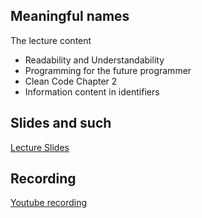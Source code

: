 ## Meaningful names

The lecture content
 * Readability and Understandability
 * Programming for the future programmer
 * Clean Code Chapter 2
 * Information content in identifiers

## Slides and such
 [Lecture Slides](https://docs.google.com/presentation/d/1_pZz4w8PfnqDg_jmQVH5O9EDkYUc6zdbzxJJu5-h7Ls/edit?usp=sharing)
 

## Recording
[Youtube recording](https://www.youtube.com/watch?v=71YYb4Ilc1E)
